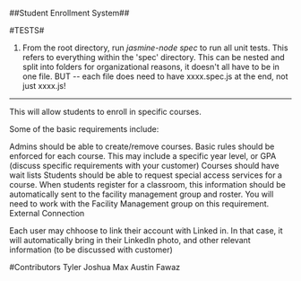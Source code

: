 ##Student Enrollment System##

#TESTS#
1) From the root directory, run *jasmine-node spec* to run all unit tests. This refers to everything within the 'spec' directory. This can be nested and split into folders for organizational reasons, it doesn't all have to be in one file. BUT -- each file does need to have xxxx.spec.js at the end, not just xxxx.js!
----------------------------------------------------------------------------------------------
This will allow students to enroll in specific courses.

Some of the basic requirements include:

Admins should be able to create/remove courses.
Basic rules should be enforced for each course. This may include a specific year level, or GPA (discuss specific requirements with your customer)
Courses should have wait lists
Students should be able to request special access services for a course.
When students register for a classroom, this information should be automatically sent to the facility management group and roster. You will need to work with the Facility Management group on this requirement.
External Connection

Each user may chhoose to link their account with Linked in. In that case, it will automatically bring in their LinkedIn photo, and other relevant information (to be discussed with customer)


#Contributors
Tyler
Joshua
Max
Austin
Fawaz
